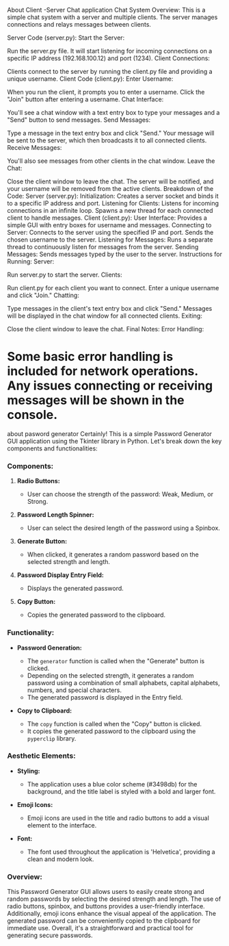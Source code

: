 About Client -Server Chat application
Chat System Overview:
This is a simple chat system with a server and multiple clients. The server manages connections and relays messages between clients.

Server Code (server.py):
Start the Server:

Run the server.py file. It will start listening for incoming connections on a specific IP address (192.168.100.12) and port (1234).
Client Connections:

Clients connect to the server by running the client.py file and providing a unique username.
Client Code (client.py):
Enter Username:

When you run the client, it prompts you to enter a username.
Click the "Join" button after entering a username.
Chat Interface:

You'll see a chat window with a text entry box to type your messages and a "Send" button to send messages.
Send Messages:

Type a message in the text entry box and click "Send."
Your message will be sent to the server, which then broadcasts it to all connected clients.
Receive Messages:

You'll also see messages from other clients in the chat window.
Leave the Chat:

Close the client window to leave the chat. The server will be notified, and your username will be removed from the active clients.
Breakdown of the Code:
Server (server.py):
Initialization:
Creates a server socket and binds it to a specific IP address and port.
Listening for Clients:
Listens for incoming connections in an infinite loop.
Spawns a new thread for each connected client to handle messages.
Client (client.py):
User Interface:
Provides a simple GUI with entry boxes for username and messages.
Connecting to Server:
Connects to the server using the specified IP and port.
Sends the chosen username to the server.
Listening for Messages:
Runs a separate thread to continuously listen for messages from the server.
Sending Messages:
Sends messages typed by the user to the server.
Instructions for Running:
Server:

Run server.py to start the server.
Clients:

Run client.py for each client you want to connect.
Enter a unique username and click "Join."
Chatting:

Type messages in the client's text entry box and click "Send."
Messages will be displayed in the chat window for all connected clients.
Exiting:

Close the client window to leave the chat.
Final Notes:
Error Handling:

Some basic error handling is included for network operations.
Any issues connecting or receiving messages will be shown in the console.
=========================================================================================================
about pasword generator
Certainly! This is a simple Password Generator GUI application using the Tkinter library in Python. Let's break down the key components and functionalities:

### Components:
1. **Radio Buttons:**
   - User can choose the strength of the password: Weak, Medium, or Strong.

2. **Password Length Spinner:**
   - User can select the desired length of the password using a Spinbox.

3. **Generate Button:**
   - When clicked, it generates a random password based on the selected strength and length.

4. **Password Display Entry Field:**
   - Displays the generated password.

5. **Copy Button:**
   - Copies the generated password to the clipboard.

### Functionality:

- **Password Generation:**
  - The `generator` function is called when the "Generate" button is clicked.
  - Depending on the selected strength, it generates a random password using a combination of small alphabets, capital alphabets, numbers, and special characters.
  - The generated password is displayed in the Entry field.

- **Copy to Clipboard:**
  - The `copy` function is called when the "Copy" button is clicked.
  - It copies the generated password to the clipboard using the `pyperclip` library.

### Aesthetic Elements:

- **Styling:**
  - The application uses a blue color scheme (#3498db) for the background, and the title label is styled with a bold and larger font.

- **Emoji Icons:**
  - Emoji icons are used in the title and radio buttons to add a visual element to the interface.

- **Font:**
  - The font used throughout the application is 'Helvetica', providing a clean and modern look.

### Overview:

This Password Generator GUI allows users to easily create strong and random passwords by selecting the desired strength and length. The use of radio buttons, spinbox, and buttons provides a user-friendly interface. Additionally, emoji icons enhance the visual appeal of the application. The generated password can be conveniently copied to the clipboard for immediate use. Overall, it's a straightforward and practical tool for generating secure passwords.

